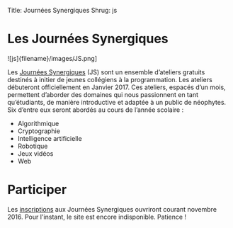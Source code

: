 Title: Journées Synergiques
Shrug: js

# Les Journées Synergiques

![js]{filename}/images/JS.png]

Les [Journées Synergiques](js.synergie.epita.fr) (JS) sont un ensemble d’ateliers gratuits destinés à initier de jeunes collégiens à la programmation. 
Les ateliers débuteront officiellement en Janvier 2017. Ces ateliers, espacés d’un mois, permettent d’aborder des domaines qui nous passionnent en tant qu’étudiants, de manière introductive et adaptée à un public de néophytes. Six d’entre eux seront abordés au cours de l’année scolaire :

* Algorithmique
* Cryptographie
* Intelligence artificielle
* Robotique
* Jeux vidéos
* Web

# Participer

Les [inscriptions](js.synergie.epita.fr/inscription.html) aux Journées Synergiques ouvriront courant novembre 2016. Pour l'instant, le site est encore indisponible. Patience !
